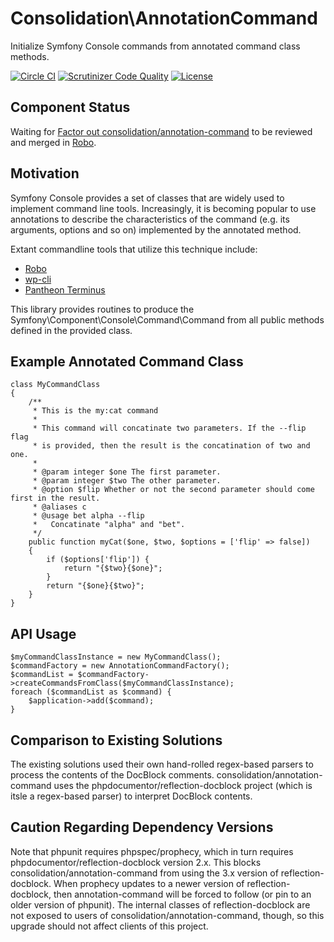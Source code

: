 # Consolidation\AnnotationCommand

Initialize Symfony Console commands from annotated command class methods.

[![Circle CI](https://circleci.com/gh/consolidation-org/annotation-command.svg?style=svg)](https://circleci.com/gh/consolidation-org/annotation-command) [![Scrutinizer Code Quality](https://scrutinizer-ci.com/g/consolidation-org/annotation-command/badges/quality-score.png?b=master)](https://scrutinizer-ci.com/g/consolidation-org/annotation-command/?branch=master) [![License](https://poser.pugx.org/consolidation/annotation-command/license)](https://packagist.org/packages/consolidation/annotation-command)

## Component Status

Waiting for [Factor out consolidation/annotation-command](https://github.com/Codegyre/Robo/pull/301) to be reviewed and merged in [Robo](https://github.com/Codegyre/Robo).

## Motivation

Symfony Console provides a set of classes that are widely used to implement command line tools. Increasingly, it is becoming popular to use annotations to describe the characteristics of the command (e.g. its arguments, options and so on) implemented by the annotated method.

Extant commandline tools that utilize this technique include:

- [Robo](https://github.com/codegyre/robo)
- [wp-cli](https://github.com/wp-cli/wp-cli)
- [Pantheon Terminus](https://github.com/pantheon-systems/terminus)

This library provides routines to produce the Symfony\Component\Console\Command\Command from all public methods defined in the provided class.

## Example Annotated Command Class
```
class MyCommandClass
{
    /**
     * This is the my:cat command
     *
     * This command will concatinate two parameters. If the --flip flag
     * is provided, then the result is the concatination of two and one.
     *
     * @param integer $one The first parameter.
     * @param integer $two The other parameter.
     * @option $flip Whether or not the second parameter should come first in the result.
     * @aliases c
     * @usage bet alpha --flip
     *   Concatinate "alpha" and "bet".
     */
    public function myCat($one, $two, $options = ['flip' => false])
    {
        if ($options['flip']) {
            return "{$two}{$one}";
        }
        return "{$one}{$two}";
    }
}
``` 
## API Usage
```
$myCommandClassInstance = new MyCommandClass();
$commandFactory = new AnnotationCommandFactory();
$commandList = $commandFactory->createCommandsFromClass($myCommandClassInstance);
foreach ($commandList as $command) {
    $application->add($command);
}
```
## Comparison to Existing Solutions

The existing solutions used their own hand-rolled regex-based parsers to process the contents of the DocBlock comments. consolidation/annotation-command uses the phpdocumentor/reflection-docblock project (which is itsle a regex-based parser) to interpret DocBlock contents. 

## Caution Regarding Dependency Versions

Note that phpunit requires phpspec/prophecy, which in turn requires phpdocumentor/reflection-docblock version 2.x.  This blocks consolidation/annotation-command from using the 3.x version of reflection-docblock. When prophecy updates to a newer version of reflection-docblock, then annotation-command will be forced to follow (or pin to an older version of phpunit). The internal classes of reflection-docblock are not exposed to users of consolidation/annotation-command, though, so this upgrade should not affect clients of this project.
